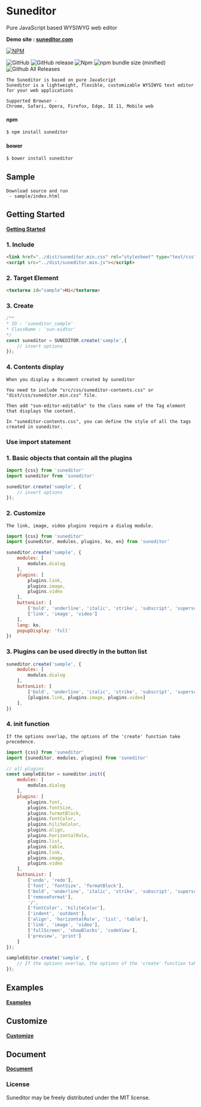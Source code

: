 # Suneditor
Pure JavaScript based WYSIWYG web editor

**Demo site : <a href="http://suneditor.com" target="_blank">suneditor.com</a>**

[![NPM](https://nodei.co/npm/suneditor.png)](https://nodei.co/npm/suneditor/)

![GitHub](https://img.shields.io/github/license/mashape/apistatus.svg)
![GitHub release](https://img.shields.io/github/release/qubyte/rubidium.svg)
![Npm](https://img.shields.io/npm/v/npm.svg)
![npm bundle size (minified)](https://img.shields.io/bundlephobia/min/react.svg)
![Github All Releases](https://img.shields.io/github/downloads/atom/atom/total.svg)

```properties
The Suneditor is based on pure JavaScript
Suneditor is a lightweight, flexible, customizable WYSIWYG text editor for your web applications

Supported Browser -
Chrome, Safari, Opera, Firefox, Edge, IE 11, Mobile web
```

#### npm

``` sh
$ npm install suneditor
```

#### bower

``` sh
$ bower install suneditor
```

## Sample
```text
Download source and run
 - sample/index.html
```

## Getting Started
**<a href="http://suneditor.com/sample/html/getting-started.html" target="_blank">Getting Started</a>**
### 1. Include
```html
<link href="../dist/suneditor.min.css" rel="stylesheet" type="text/css">
<script src="../dist/suneditor.min.js"></script>
```

### 2. Target Element
```html
<textarea id="sample">Hi</textarea>
```

### 3. Create
```javascript
/**
* ID : 'suneditor_sample'
* ClassName : 'sun-eidtor'
*/
const suneditor = SUNEDITOR.create('sample',{
    // insert options
});
```

### 4. Contents display
```text
When you display a document created by suneditor

You need to include "src/css/suneditor-contents.css" or "dist/css/suneditor.min.css" file.

Then add "sun-editor-editable" to the class name of the Tag element that displays the content.

In "suneditor-contents.css", you can define the style of all the tags created in suneditor.
```

### Use import statement

### 1. Basic objects that contain all the plugins
```javascript
import {css} from 'suneditor'
import suneditor from 'suneditor'

suneditor.create('sample', {
    // insert options
});
```

### 2. Customize
```text
The link, image, video plugins require a dialog module.
```
```javascript
import {css} from 'suneditor'
import {suneditor, modules, plugins, ko, en} from 'suneditor'

suneditor.create('sample', {
    modules: [
        modules.dialog
    ],
    plugins: [
        plugins.link,
        plugins.image,
        plugins.video
    ],
    buttonList: [
        ['bold', 'underline', 'italic', 'strike', 'subscript', 'superscript'],
        ['link', 'image', 'video']
    ],
    lang: ko,
    popupDisplay: 'full'
})
```

### 3. Plugins can be used directly in the button list
```javascript
suneditor.create('sample', {
    modules: [
        modules.dialog
    ],
    buttonList: [
        ['bold', 'underline', 'italic', 'strike', 'subscript', 'superscript'],
        [plugins.link, plugins.image, plugins.video]
    ],
})
```

### 4. init function
```text
If the options overlap, the options of the 'create' function take precedence.
```
```javascript
import {css} from 'suneditor'
import {suneditor, modules, plugins} from 'suneditor'

// all plugins
const sampleEditor = suneditor.init({
    modules: [
        modules.dialog
    ],
    plugins: [
        plugins.font,
        plugins.fontSize,
        plugins.formatBlock,
        plugins.fontColor,
        plugins.hiliteColor,
        plugins.align,
        plugins.horizontalRule,
        plugins.list,
        plugins.table,
        plugins.link,
        plugins.image,
        plugins.video
    ],
    buttonList: [
        ['undo', 'redo'],
        ['font', 'fontSize', 'formatBlock'],
        ['bold', 'underline', 'italic', 'strike', 'subscript', 'superscript'],
        ['removeFormat'],
        '/',
        ['fontColor', 'hiliteColor'],
        ['indent', 'outdent'],
        ['align', 'horizontalRule', 'list', 'table'],
        ['link', 'image', 'video'],
        ['fullScreen', 'showBlocks', 'codeView'],
        ['preview', 'print']
    ]
});

sampleEditor.create('sample', {
    // If the options overlap, the options of the 'create' function take precedence.
});
```

## Examples
**<a href="http://suneditor.com/sample/html/examples.html" target="_blank">Examples</a>**

## Customize
**<a href="http://suneditor.com/sample/html/customize.html" target="_blank">Customize</a>**

## Document
**<a href="http://suneditor.com/sample/html/document.html" target="_blank">Document</a>**
    
    
### License
Suneditor may be freely distributed under the MIT license.
